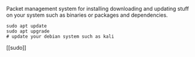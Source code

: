 Packet management system for installing downloading and updating stuff on your system such as binaries or packages and dependencies.
```shell
sudo apt update
sudo apt upgrade
# update your debian system such as kali
```
[[sudo]]